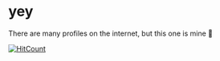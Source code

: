 # yey

There are many profiles on the internet, but this one is mine 🤙

[![HitCount](http://hits.dwyl.com/biewxw/biewxw.svg)](http://hits.dwyl.com/biewxw/biewxw)

